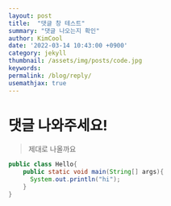 ```yaml
---
layout: post
title:  "댓글 창 테스트"
summary: "댓글 나오는지 확인"
author: KimCool
date: '2022-03-14 10:43:00 +0900'
category: jekyll
thumbnail: /assets/img/posts/code.jpg
keywords: 
permalink: /blog/reply/
usemathjax: true
---
```



# 댓글 나와주세요!
> 제대로 나올까요

```java
public class Hello{
    public static void main(String[] args){
      System.out.println("hi");
    }
}
```